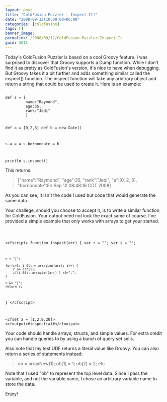 ```yaml
---
layout: post
title: "ColdFusion Puzzler - Inspect It!"
date: "2008-09-12T10:09:00+06:00"
categories: [coldfusion]
tags: []
banner_image: 
permalink: /2008/09/12/ColdFusion-Puzzler-Inspect-It
guid: 3011
---
```


Today's ColdFusion Puzzler is based on a cool Groovy feature. I was surprised to discover that Groovy supports a Dump function. While I don't find it as pretty as ColdFusion's version, it's nice to have when debugging. But Groovy takes it a bit further and adds something similar called the inspect() function. The inspect function will take any arbitrary object and return a string that could be used to create it. Here is an example:

<code>
def s = [
         name:"Raymond",
         age:35,
         rank:"Jedi"
         ]

def a = [0,2,3]
def b = new Date()

s.a = a
s.bornondate = b

println s.inspect()
</code>

This returns:

<blockquote>
<p>
["name":"Raymond", "age":35, "rank":"Jedi", "a":[0, 2, 3], "bornondate":Fri Sep 12 08:48:16 CDT 2008]
</p>
</blockquote>

As you can see, it isn't the code I used but code that would generate the same data. 

Your challege, should you choose to accept it, is to write a similar function for ColdFusion. Your output need not look the exact same of course. I've provided a simple example that only works with arrays to get your started.

<code>

&lt;cfscript&gt;
function inspect(arr) {
	var r = "";
	var i = "";

	r = "[";

	for(i=1; i &lt;= arrayLen(arr); i++) {
		r &= arr[i];
		if(i &lt; arrayLen(arr) ) r&=",";
	}
	
	r &= "]";
	return r;
}
&lt;/cfscript&gt;

&lt;cfset a = [1,2,9,20]&gt;
&lt;cfoutput&gt;#inspect(a)#&lt;/cfoutput&gt;
</code>

Your code should handle arrays, structs, and simple values. For extra credit you can handle queries to by using a bunch of query set sells.

Also note that my test UDF returns a literal value like Groovy. You can also return a series of statements instead:

<blockquote>
<p>
ob = arrayNew(1);
ob[1] = 1;
ob[2] = 2;
etc
</p>
</blockquote>

Note that I used "ob" to represent the top level data. Since I pass the variable, and not the variable name, I chose an arbitrary variable name to store the data.

Enjoy!